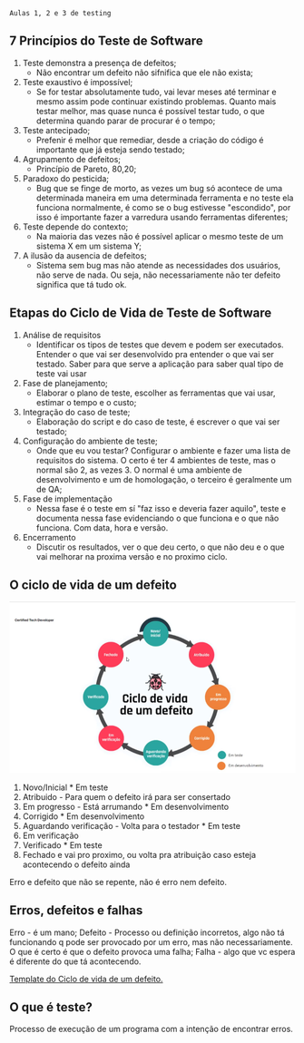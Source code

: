     Aulas 1, 2 e 3 de testing

## 7 Princípios do Teste de Software
1. Teste demonstra a presença de defeitos;
    - Não encontrar um defeito não sifnifica que ele não exista;
2. Teste exaustivo é impossível;
    - Se for testar absolutamente tudo, vai levar meses até terminar e mesmo assim pode continuar existindo problemas. Quanto mais testar melhor, mas quase nunca é possível testar tudo, o que determina quando parar de procurar é o tempo;
3. Teste antecipado;
    - Prefenir é melhor que remediar, desde a criação do código é importante que já esteja sendo testado;
4. Agrupamento de defeitos;
    - Princípio de Pareto, 80,20;
5. Paradoxo do pesticida;
    - Bug que se finge de morto, as vezes um bug só acontece de uma determinada maneira em uma determinada ferramenta e no teste ela funciona normalmente, é como se o bug estivesse "escondido", por isso é importante fazer a varredura usando ferramentas diferentes;
6. Teste depende do contexto;
    - Na maioria das vezes não é possível aplicar o mesmo teste de um sistema X em um sistema Y;
7. A ilusão da ausencia de defeitos;
    - Sistema sem bug mas não atende as necessidades dos usuários, não serve de nada. Ou seja, não necessariamente não ter defeito significa que tá tudo ok.

## Etapas do Ciclo de Vida de Teste de Software

1. Análise de requisitos
    - Identificar os tipos de testes que devem e podem ser executados. Entender o que vai ser desenvolvido pra entender o que vai ser testado. Saber para que serve a aplicação para saber qual tipo de teste vai usar
2. Fase de planejamento;
    - Elaborar o plano de teste, escolher as ferramentas que vai usar, estimar o tempo e o custo;
3. Integração do caso de teste;
    - Elaboração do script e do caso de teste, é escrever o que vai ser testado;
4. Configuração do ambiente de teste;
    - Onde que eu vou testar? Configurar o ambiente e fazer uma lista de requisitos do sistema. O certo é ter 4 ambientes de teste, mas o normal são 2, as vezes 3. O normal é uma ambiente de desenvolvimento e um de homologação, o terceiro é geralmente um de QA;
5. Fase de implementação
    - Nessa fase é o teste em sí "faz isso e deveria fazer aquilo", teste e documenta nessa fase evidenciando o que funciona e o que não funciona. Com data, hora e versão.
6. Encerramento
    - Discutir os resultados, ver o que deu certo, o que não deu e o que vai melhorar na proxima versão e no proximo ciclo.

## O ciclo de vida de um defeito

![app screenshot](https://github.com/1pretom/CertifiedTechDeveloper/blob/main/Testing-1/Ciclo%20de%20vida%20de%20um%20defeito.png?raw=true) 

1. Novo/Inicial * Em teste
2. Atribuido - Para quem o defeito irá para ser consertado
3. Em progresso - Está arrumando * Em desenvolvimento
4. Corrigido * Em desenvolvimento
5. Aguardando verificação - Volta para o testador * Em teste
6. Em verificação 
7. Verificado * Em teste
8. Fechado e vai pro proximo, ou volta pra atribuição caso esteja acontecendo o defeito ainda 

Erro e defeito que não se repente, não é erro nem defeito.

## Erros, defeitos e falhas
Erro - é um mano;
Defeito - Processo ou definição incorretos, algo não tá funcionando q pode ser provocado por um erro, mas não necessariamente. O que é certo é que o defeito provoca uma falha;
Falha - algo que vc espera é diferente do que tá acontecendo.

[Template do Ciclo de vida de um defeito.](https://github.com/1pretom/CertifiedTechDeveloper/blob/main/Testing-1/Semana-1/partes-relatorio-de-defeito.pdf) 

## O que é teste?
Processo de execução de um programa com a intenção de encontrar erros.